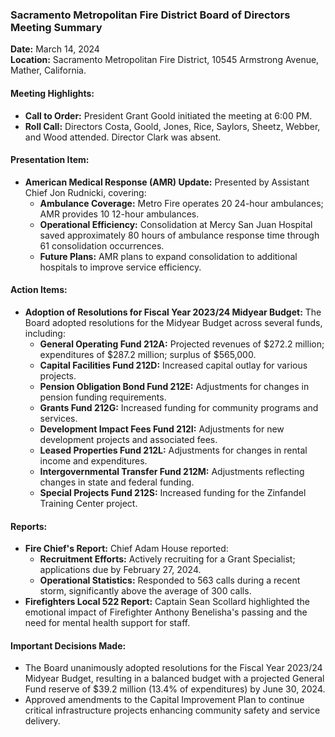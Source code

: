 ### Sacramento Metropolitan Fire District Board of Directors Meeting Summary
**Date:** March 14, 2024  
**Location:** Sacramento Metropolitan Fire District, 10545 Armstrong Avenue, Mather, California.

#### Meeting Highlights:
- **Call to Order:** President Grant Goold initiated the meeting at 6:00 PM.
- **Roll Call:** Directors Costa, Goold, Jones, Rice, Saylors, Sheetz, Webber, and Wood attended. Director Clark was absent.

#### Presentation Item:
- **American Medical Response (AMR) Update:** Presented by Assistant Chief Jon Rudnicki, covering:
  - **Ambulance Coverage:** Metro Fire operates 20 24-hour ambulances; AMR provides 10 12-hour ambulances.
  - **Operational Efficiency:** Consolidation at Mercy San Juan Hospital saved approximately 80 hours of ambulance response time through 61 consolidation occurrences.
  - **Future Plans:** AMR plans to expand consolidation to additional hospitals to improve service efficiency.

#### Action Items:
- **Adoption of Resolutions for Fiscal Year 2023/24 Midyear Budget:** The Board adopted resolutions for the Midyear Budget across several funds, including:
  - **General Operating Fund 212A:** Projected revenues of $272.2 million; expenditures of $287.2 million; surplus of $565,000.
  - **Capital Facilities Fund 212D:** Increased capital outlay for various projects.
  - **Pension Obligation Bond Fund 212E:** Adjustments for changes in pension funding requirements.
  - **Grants Fund 212G:** Increased funding for community programs and services.
  - **Development Impact Fees Fund 212I:** Adjustments for new development projects and associated fees.
  - **Leased Properties Fund 212L:** Adjustments for changes in rental income and expenditures.
  - **Intergovernmental Transfer Fund 212M:** Adjustments reflecting changes in state and federal funding.
  - **Special Projects Fund 212S:** Increased funding for the Zinfandel Training Center project.

#### Reports:
- **Fire Chief's Report:** Chief Adam House reported:
  - **Recruitment Efforts:** Actively recruiting for a Grant Specialist; applications due by February 27, 2024.
  - **Operational Statistics:** Responded to 563 calls during a recent storm, significantly above the average of 300 calls.
- **Firefighters Local 522 Report:** Captain Sean Scollard highlighted the emotional impact of Firefighter Anthony Benelisha's passing and the need for mental health support for staff.

#### Important Decisions Made:
- The Board unanimously adopted resolutions for the Fiscal Year 2023/24 Midyear Budget, resulting in a balanced budget with a projected General Fund reserve of $39.2 million (13.4% of expenditures) by June 30, 2024.
- Approved amendments to the Capital Improvement Plan to continue critical infrastructure projects enhancing community safety and service delivery.
